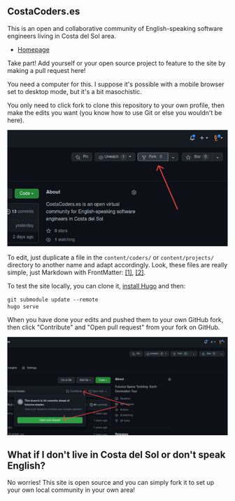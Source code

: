 ## CostaCoders.es

This is an open and collaborative community of English-speaking software engineers living in Costa del Sol area.

- [Homepage](https://costacoders.es)

Take part! Add yourself or your open source project to feature to the site by making a pull request here!

You need a computer for this. I suppose it's possible with a mobile browser set to desktop mode, but it's a bit masochistic.

You only need to click fork to clone this repository to your own profile, then make the edits you want (you know how to use Git or else you wouldn't be here).

![Fork](imgs/fork.png)

To edit, just duplicate a file in the `content/coders/` or `content/projects/` directory to another name and adapt accordingly. Look, these files are really simple, just Markdown with FrontMatter: [[1]](https://github.com/keskival/costacoders.es/blob/main/content/coders/tero_keski-valkama.md), [[2]](https://github.com/keskival/costacoders.es/blob/main/content/projects/ai_enabled_transparency_of_governance_and_power.md).

To test the site locally, you can clone it, [install Hugo](https://gohugo.io/getting-started/installing/) and then:

```
git submodule update --remote
hugo serve
```

When you have done your edits and pushed them to your own GitHub fork, then click "Contribute" and "Open pull request" from your fork on GitHub.

![Open PR](imgs/open_pr.png)

## What if I don't live in Costa del Sol or don't speak English?

No worries! This site is open source and you can simply fork it to set up your own local community in your own area!
